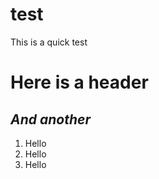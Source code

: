 test
====
This is a quick test
# **Here is a header**
## *And another*

1. Hello
2. Hello
3. Hello 
